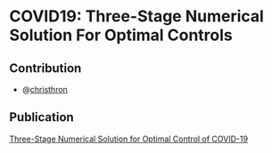 # COVID19: Three-Stage Numerical Solution For Optimal Controls


## Contribution
- @[christhron](https://github.com/christhron)

## Publication
<a href = 'https://www.mdpi.com/2227-7390/9/15/1777'> Three-Stage Numerical Solution for Optimal Control of COVID-19 </a>
